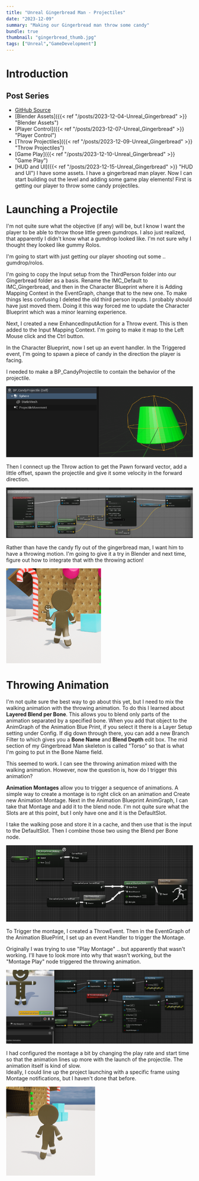 ```yaml
---
title: "Unreal Gingerbread Man - Projectiles"
date: "2023-12-09"
summary: "Making our Gingerbread man throw some candy"
bundle: true
thumbnail: "gingerbread_thumb.jpg"
tags: ["Unreal","GameDevelopment"]
---
```

# Introduction
## Post Series
- [GitHub Source](https://github.com/Corey255A1/Unreal-GingerbreadMan/)
- [Blender Assets]({{< ref "/posts/2023-12-04-Unreal_Gingerbread" >}} "Blender Assets")
- [Player Control]({{< ref "/posts/2023-12-07-Unreal_Gingerbread" >}} "Player Control")
- [Throw Projectiles]({{< ref "/posts/2023-12-09-Unreal_Gingerbread" >}} "Throw Projectiles")
- [Game Play]({{< ref "/posts/2023-12-10-Unreal_Gingerbread" >}} "Game Play")
- [HUD and UI]({{< ref "/posts/2023-12-15-Unreal_Gingerbread" >}} "HUD and UI")
I have some assets. I have a gingerbread man player. Now I can start building out the level and adding some game play elements! First is getting our player to throw some candy projectiles.

# Launching a Projectile
I'm not quite sure what the objective (if any) will be, but I know I want the player to be able to throw those little green gumdrops. I also just realized, that apparently I didn't know what a gumdrop looked like. I'm not sure why I thought they looked like gummy Rolos.

I'm going to start with just getting our player shooting out some .. gumdrop/rolos.

I'm going to copy the Input setup from the ThirdPerson folder into our Gingerbread folder as a basis. Rename the IMC_Default to IMC_Gingerbread, and then in the Character Blueprint where it is Adding Mapping Context in the EventGraph, change that to the new one. To make things less confusing I deleted the old third person inputs. I probably should have just moved them. Doing it this way forced me to update the Character Blueprint which was a minor learning experience.

Next, I created a new EnhancedInputAction for a Throw event. This is then added to the Input Mapping Context. I'm going to make it map to the Left Mouse click and the Ctrl button.

In the Character Blueprint, now I set up an event handler. In the Triggered event, I'm going to spawn a piece of candy in the direction the player is facing.

I needed to make a BP_CandyProjectile to contain the behavior of the projectile.

![Candy Projectile](candy_projectile.png)

Then I connect up the Throw action to get the Pawn forward vector, add a little offset, spawn the projectile and give it some velocity in the forward direction.

![Throw Candy](throw_candy.png)

Rather than have the candy fly out of the gingerbread man, I want him to have a throwing motion. I'm going to give it a try in Blender and next time, figure out how to integrate that with the throwing action!

![Gameplay](gameplay.gif)


# Throwing Animation
I'm not quite sure the best way to go about this yet, but I need to mix the walking animation with the throwing animation. To do this I learned about **Layered Blend per Bone**. This allows you to blend only parts of the animation separated by a specified bone.
When you add that object to the AnimGraph of the Animation Blue Print, if you select it there is a Layer Setup setting under Config. If dig down through there, you can add a new Branch Filter to which gives you a **Bone Name** and **Blend Depth** edit box.
The mid section of my Gingerbread Man skeleton is called "Torso" so that is what I'm going to put in the Bone Name field.

This seemed to work. I can see the throwing animation mixed with the walking animation. However, now the question is, how do I trigger this animation?

**Animation Montages** allow you to trigger a sequence of animations. A simple way to create a montage is to right click on an animation and Create new Animation Montage.
Next in the Animation Blueprint AnimGraph, I can take that Montage and add it to the blend node. I'm not quite sure what the Slots are at this point, but I only have one and it is the DefaultSlot.

I take the walking pose and store it in a cache, and then use that is the input to the DefaultSlot. Then I combine those two using the Blend per Bone node.

![Animation Blend](blend_montage.png)

To Trigger the montage, I created a ThrowEvent. Then in the EventGraph of the Animation BluePrint, I set up an event Handler to trigger the Montage.

Originally I was trying to use "Play Montage" .. but apparently that wasn't working. I'll have to look more into why that wasn't working, but the "Montage Play" node triggered the throwing animation.

![Montage Trigger](montage_trigger.png)

I had configured the montage a bit by changing the play rate and start time so that the animation lines up more with the launch of the projectile. The animation itself is kind of slow.  
Ideally, I could line up the project launching with a specific frame using Montage notifications, but I haven't done that before.

![Throwing](throwing.gif)

